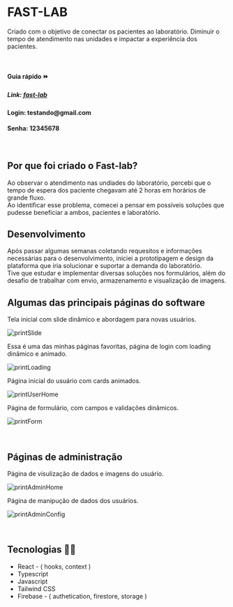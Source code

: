 <h1>FAST-LAB</h1>
<P>Criado com o objetivo de conectar os pacientes ao laboratório. Diminuir o tempo de atendimento nas unidades e impactar a experiência dos pacientes.</P>
<br />

<h4>Guia rápido ⏩</h4>
<h5>Link: <a href='https://fast-lab.vercel.app'>fast-lab</a></h5>
<h4>Login: <strong>testando@gmail.com</strong> </h4>
<h4>Senha: <strong>12345678</strong> </h4>

<br />

<h2>Por que foi criado o Fast-lab?</h2>
<p>
  Ao observar o atendimento nas undiades do laboratório, percebi que o tempo de espera dos paciente chegavam até 2 horas em horários de grande fluxo. <br /> 
  Ao identificar esse problema, comecei a pensar em possíveis soluções que pudesse beneficiar a ambos, pacientes e laboratório.
</p>

<h2>Desenvolvimento</h2>
<p>Após passar algumas semanas coletando requesitos e informações necessárias para o desenvolvimento, iniciei a prototipagem e design da plataforma
que iria solucionar e suportar a demanda do laboratório.<br />
  Tive que estudar e implementar diversas soluções nos formulários, além do desafio de trabalhar com envio, armazenamento e visualização de imagens.
</p>

<h2>Algumas das principais páginas do software</h2>
<p>Tela inicial com slide dinâmico e abordagem para novas usuários.</p>

![printSlide](https://github.com/cadugomes06/Fast-Lab/assets/63760133/e4e45264-0b97-4795-a725-793d3f51ae96)

<p>Essa é uma das minhas páginas favoritas, página de login com loading dinâmico e animado.</p>

![printLoading](https://github.com/cadugomes06/Fast-Lab/assets/63760133/f4682563-963e-468c-9673-fcc2aa22904b)

<p>Página inicial do usuário com cards animados.</p>

![printUserHome](https://github.com/cadugomes06/Fast-Lab/assets/63760133/8e2a8625-64dd-4208-9f70-fc75796255af)

<p>Página de formulário, com campos e validações dinâmicos.</p>

![printForm](https://github.com/cadugomes06/Fast-Lab/assets/63760133/bde05304-ee5e-4cdc-b543-a86e99a2cb1c)

<br />
<h2>Páginas de administração</h2>
<p>Página de visulização de dados e imagens do usuário.</p>

![printAdminHome](https://github.com/cadugomes06/Fast-Lab/assets/63760133/ded5776c-273c-4070-b8b2-f236e7fd6608)

<p>Página de manipução de dados dos usuários.</p>

![printAdminConfig](https://github.com/cadugomes06/Fast-Lab/assets/63760133/f254cd82-2e38-461e-85e1-bbad9165dfc9)

<br />

<h2>Tecnologias 👨‍💻</h2>
<ul>
  <li>React - ( hooks, context )</li>
  <li>Typescript</li>
  <li>Javascript</li>
  <li>Tailwind CSS</li>
  <li>Firebase - ( authetication, firestore, storage )</li>
</ul>




